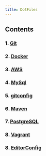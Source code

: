 ```yaml
---
title: DotFiles
---  
```

## Contents
### 1. [Git](Git.md)
### 2. [Docker](Docker.md)
### 3. [AWS](AWS.md)
### 4. [MySql](MySql.md)
### 5. [gitconfig](gitconfig.md)
### 6. [Maven](Maven.md)
### 7. [PostgreSQL](PostgreSQL.md)
### 8. [Vagrant](Vagrantfile.md)
### 8. [EditorConfig](editorconfig.md)
